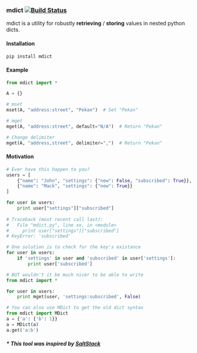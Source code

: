 ### mdict [![Build Status](https://travis-ci.org/rikonor/mdict.svg?branch=master)](https://travis-ci.org/rikonor/mdict)

mdict is a utility for robustly **retrieving** / **storing** values in nested python dicts.

#### Installation

```bash
pip install mdict
```

#### Example

```python
from mdict import *

A = {}

# mset
mset(A, "address:street", "Pekan")  # Set "Pekan"

# mget
mget(A, "address:street", default="N/A")  # Return "Pekan"

# Change delimiter
mget(A, "address,street", delimiter=",")  # Return "Pekan"
```

#### Motivation

```python
# Ever have this happen to you?
users = [
    {"name": "John", "settings": {"new": False, "subscribed": True}},
    {"name": "Mack", "settings": {"new": True}}
]

for user in users:
    print user["settings"]["subscribed"]
    
# Traceback (most recent call last):
#   File "mdict.py", line xx, in <module>
#     print user["settings"]["subscribed"]
# KeyError: 'subscribed'

# One solution is to check for the key's existance
for user in users:
    if 'settings' in user and 'subscribed' in user['settings']:
        print user['subscribed']

# BUT wouldn't it be much nicer to be able to write
from mdict import *

for user in users:
    print mget(user, 'settings:subscribed', False)

# You can also use MDict to get the old dict syntax
from mdict import MDict
a = {'a': {'b': 1}}
a = MDict(a)
a.get('a:b')

```

##### * This tool was inspired by  [SaltStack](http://saltstack.com/)